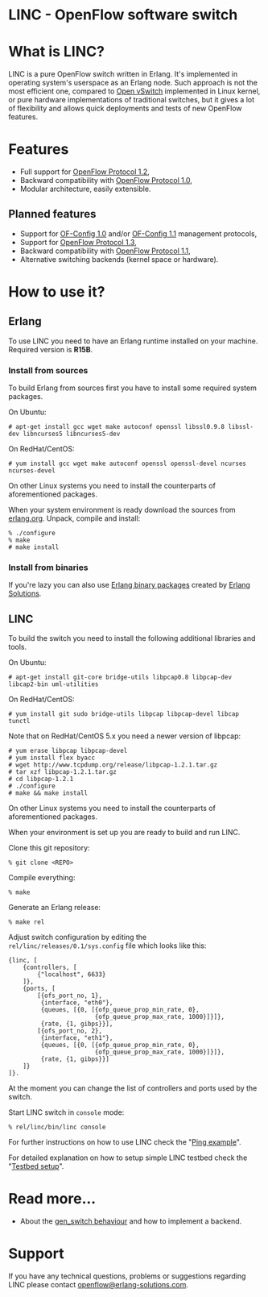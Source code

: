 LINC - OpenFlow software switch
===============================

What is LINC?
=============

LINC is a pure OpenFlow switch written in Erlang. It's implemented in operating
system's userspace as an Erlang node. Such approach is not the most efficient
one, compared to [Open vSwitch][ovs] implemented in Linux kernel, or pure
hardware implementations of traditional switches, but it gives a lot of
flexibility and allows quick deployments and tests of new OpenFlow features.

Features
========

 * Full support for [OpenFlow Protocol 1.2][ofp3],
 * Backward compatibility with [OpenFlow Protocol 1.0][ofp1],
 * Modular architecture, easily extensible.

Planned features
----------------

 * Support for [OF-Config 1.0][ofc1] and/or [OF-Config 1.1][ofc2] management
   protocols,
 * Support for [OpenFlow Protocol 1.3][ofp4],
 * Backward compatibility with [OpenFlow Protocol 1.1][ofp2],
 * Alternative switching backends (kernel space or hardware).

How to use it?
==============

Erlang
------

To use LINC you need to have an Erlang runtime installed on your
machine. Required version is **R15B**.

### Install from sources

To build Erlang from sources first you have to install some required system
packages.

On Ubuntu:

    # apt-get install gcc wget make autoconf openssl libssl0.9.8 libssl-dev libncurses5 libncurses5-dev

On RedHat/CentOS:

    # yum install gcc wget make autoconf openssl openssl-devel ncurses ncurses-devel

On other Linux systems you need to install the counterparts of aforementioned packages.


When your system environment is ready download the sources from [erlang.org][erlang-src]. Unpack, compile and install:

    % ./configure
    % make
    # make install

### Install from binaries

If you're lazy you can also use [Erlang binary packages][erlang-bin] created by [Erlang Solutions][esl].

LINC
----

To build the switch you need to install the following additional libraries and
tools.

On Ubuntu:

    # apt-get install git-core bridge-utils libpcap0.8 libpcap-dev libcap2-bin uml-utilities

On RedHat/CentOS:

    # yum install git sudo bridge-utils libpcap libpcap-devel libcap tunctl

Note that on RedHat/CentOS 5.x you need a newer version of libpcap:

    # yum erase libpcap libpcap-devel
    # yum install flex byacc
    # wget http://www.tcpdump.org/release/libpcap-1.2.1.tar.gz
    # tar xzf libpcap-1.2.1.tar.gz
    # cd libpcap-1.2.1
    # ./configure
    # make && make install

On other Linux systems you need to install the counterparts of aforementioned packages.

When your environment is set up you are ready to build and run LINC.

Clone this git repository:

    % git clone <REPO>

Compile everything:

    % make

Generate an Erlang release:

    % make rel

Adjust switch configuration by editing the `rel/linc/releases/0.1/sys.config` file which looks like this:

    {linc, [
        {controllers, [
            {"localhost", 6633}
        ]},
        {ports, [
            [{ofs_port_no, 1},
             {interface, "eth0"},
             {queues, [{0, [{ofp_queue_prop_min_rate, 0},
                            {ofp_queue_prop_max_rate, 1000}]}]},
             {rate, {1, gibps}}],
            [{ofs_port_no, 2},
             {interface, "eth1"},
             {queues, [{0, [{ofp_queue_prop_min_rate, 0},
                            {ofp_queue_prop_max_rate, 1000}]}]},
             {rate, {1, gibps}}]
        ]}
    ]}.

At the moment you can change the list of controllers and ports used by the
switch.

Start LINC switch in `console` mode:

    % rel/linc/bin/linc console

For further instructions on how to use LINC check the
"[Ping example](https://github.com/FlowForwarding/LINC-Switch/tree/master/docs/example-ping.md)".

For detailed explanation on how to setup simple LINC testbed check the
"[Testbed setup](https://github.com/FlowForwarding/LINC-Switch/tree/master/docs/testbed-setup.md)".

Read more...
============

 * About the [gen_switch behaviour](https://github.com/FlowForwarding/LINC-Switch/tree/master/docs/gen_switch.md) and how to implement a
   backend.

Support
=======

If you have any technical questions, problems or suggestions regarding LINC
please contact <openflow@erlang-solutions.com>.

 [ovs]: http://openvswitch.org
 [ofp1]: https://www.opennetworking.org/images/stories/downloads/specification/openflow-spec-v1.0.0.pdf
 [ofp2]: https://www.opennetworking.org/images/stories/downloads/specification/openflow-spec-v1.1.0.pdf 
 [ofp3]: https://www.opennetworking.org/images/stories/downloads/specification/openflow-spec-v1.2.pdf 
 [ofp4]: https://www.opennetworking.org/images/stories/downloads/specification/openflow-spec-v1.3.0.pdf 
 [ofc1]: https://www.opennetworking.org/images/stories/downloads/of-config/of-config1dot0-final.pdf
 [ofc2]: https://www.opennetworking.org/images/stories/downloads/of-config/of-config-1.1.pdf
 [erlang-src]: http://www.erlang.org/download.html
 [erlang-bin]: http://www.erlang-solutions.com/section/132/download-erlang-otp
 [esl]: http://www.erlang-solutions.com
